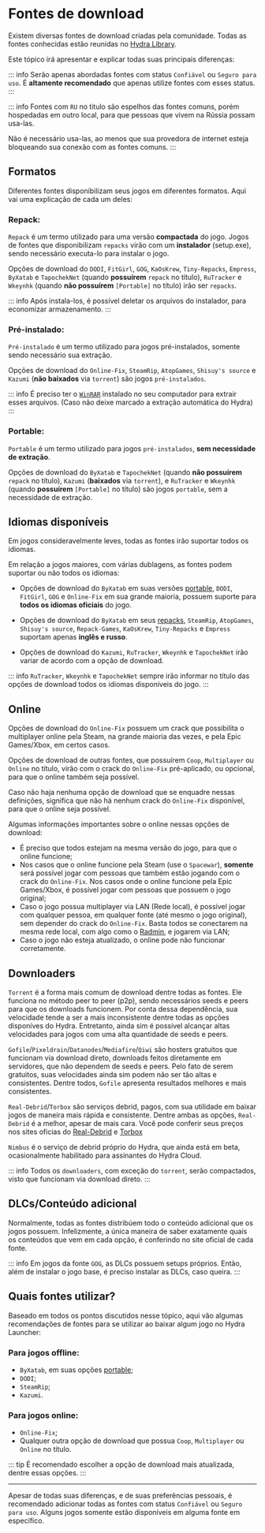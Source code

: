 # Fontes de download

Existem diversas fontes de download criadas pela comunidade. Todas as fontes conhecidas estão reunidas no [Hydra Library](https://library.hydra.wiki/library).

Este tópico irá apresentar e explicar todas suas principais diferenças:

::: info Serão apenas abordadas fontes com status `Confiável` ou `Seguro para uso`. É **altamente recomendado** que apenas utilize fontes com esses status.
:::

::: info Fontes com `RU` no titulo são espelhos das fontes comuns, porém hospedadas em outro local, para que pessoas que vivem na Rússia possam usa-las. 

Não é necessário usa-las, ao menos que sua provedora de internet esteja bloqueando sua conexão com as fontes comuns.
:::

## Formatos

Diferentes fontes disponibilizam seus jogos em diferentes formatos. Aqui vai uma explicação de cada um deles:

### Repack:

`Repack` é um termo utilizado para uma versão **compactada** do jogo. Jogos de fontes que disponibilizam `repacks` virão com um **instalador** (setup.exe), sendo necessário executa-lo para instalar o jogo.

Opções de download do `DODI`, `FitGirl`, `GOG`, `KaOsKrew`, `Tiny-Repacks`, `Empress`, `ByXatab` e `TapochekNet` (quando **possuírem** `repack` no título), `RuTracker` e `Wkeynhk` (quando **não possuírem** `[Portable]` no título) irão ser `repacks`.

::: info Após instala-los, é possível deletar os arquivos do instalador, para economizar armazenamento.
:::

### Pré-instalado:

`Pré-instalado` é um termo utilizado para jogos pré-instalados, somente sendo necessário sua extração.

Opções de download do `Online-Fix`, `SteamRip`, `AtopGames`, `Shisuy's source` e `Kazumi` (**não baixados** via `torrent`) são jogos `pré-instalados`.

::: info É preciso ter o [`WinRAR`](https://www.win-rar.com/fileadmin/winrar-versions/winrar/winrar-x64-711br.exe) instalado no seu computador para extrair esses arquivos. (Caso não deixe marcado a extração automática do Hydra)
:::

### Portable:

`Portable` é um termo utilizado para jogos `pré-instalados`, **sem necessidade de extração**.

Opções de download do `ByXatab` e `TapochekNet` (quando **não possuírem** `repack` no título), `Kazumi` (**baixados** via `torrent`), e `RuTracker` e `Wkeynhk` (quando **possuírem** `[Portable]` no título) são jogos `portable`, sem a necessidade de extração.

## Idiomas disponíveis

Em jogos consideravelmente leves, todas as fontes irão suportar todos os idiomas.

Em relação a jogos maiores, com várias dublagens, as fontes podem suportar ou não todos os idiomas:

- Opções de download do `ByXatab` em suas versões [portable](download-sources.html#portable), `DODI`, `FitGirl`, `GOG` e `Online-Fix` em sua grande maioria, possuem suporte para **todos os idiomas oficiais** do jogo.

- Opções de download do `ByXatab` em seus [repacks](download-sources.html#repack), `SteamRip`, `AtopGames`, `Shisuy's source`, `Repack-Games`, `KaOsKrew`, `Tiny-Repacks` e `Empress` suportam apenas **inglês e russo**.

- Opções de download do `Kazumi`, `RuTracker`, `Wkeynhk` e `TapochekNet` irão variar de acordo com a opção de download.

::: info `RuTracker`, `Wkeynhk` e `TapochekNet` sempre irão informar no título das opções de download todos os idiomas disponíveis do jogo.
:::

## Online

Opções de download do `Online-Fix` possuem um crack que possibilita o multiplayer online pela Steam, na grande maioria das vezes, e pela Epic Games/Xbox, em certos casos. 

Opções de download de outras fontes, que possuírem `Coop`, `Multiplayer` ou `Online` no título, virão com o crack do `Online-Fix` pré-aplicado, ou opcional, para que o online também seja possível.

Caso não haja nenhuma opção de download que se enquadre nessas definições, significa que não há nenhum crack do `Online-Fix` disponível, para que o online seja possível.

Algumas informações importantes sobre o online nessas opções de download:
- É preciso que todos estejam na mesma versão do jogo, para que o online funcione;
- Nos casos que o online funcione pela Steam (use o `Spacewar`), **somente** será possível jogar com pessoas que também estão jogando com o crack do `Online-Fix`. Nos casos onde o online funcione pela Epic Games/Xbox, é possível jogar com pessoas que possuem o jogo original;
- Caso o jogo possua multiplayer via LAN (Rede local), é possível jogar com qualquer pessoa, em qualquer fonte (até mesmo o jogo original), sem depender do crack do `Online-Fix`. Basta todos se conectarem na mesma rede local, com algo como o [Radmin](https://www.radmin-vpn.com/), e jogarem via LAN;
- Caso o jogo não esteja atualizado, o online pode não funcionar corretamente.

## Downloaders

`Torrent` é a forma mais comum de download dentre todas as fontes. Ele funciona no método peer to peer (p2p), sendo necessários seeds e peers para que os downloads funcionem. Por conta dessa dependência, sua velocidade tende a ser a mais inconsistente dentre todas as opções disponíves do Hydra. Entretanto, ainda sim é possível alcançar altas velocidades para jogos com uma alta quantidade de seeds e peers.

`Gofile`/`Pixeldrain`/`Datanodes`/`Mediafire`/`Qiwi` são hosters gratuitos que funcionam via download direto, downloads feitos diretamente em servidores, que não dependem de seeds e peers. Pelo fato de serem gratuitos, suas velocidades ainda sim podem não ser tão altas e consistentes. Dentre todos, `Gofile` apresenta resultados melhores e mais consistentes.

`Real-Debrid`/`Torbox` são serviços debrid, pagos, com sua utilidade em baixar jogos de maneira mais rápida e consistente. Dentre ambas as opções, `Real-Debrid` é a melhor, apesar de mais cara. Você pode conferir seus preços nos sites oficias do [Real-Debrid](https://real-debrid.com/) e [Torbox](https://torbox.app/)

`Nimbus` é o serviço de debrid próprio do Hydra, que ainda está em beta, ocasionalmente habilitado para assinantes do Hydra Cloud.

::: info Todos os `downloaders`, com exceção do `torrent`, serão compactados, visto que funcionam via download direto.
:::

## DLCs/Conteúdo adicional

Normalmente, todas as fontes distribúem todo o conteúdo adicional que os jogos possuem. Infelizmente, a única maneira de saber exatamente quais os conteúdos que vem em cada opção, é conferindo no site oficial de cada fonte.

::: info Em jogos da fonte `GOG`, as DLCs possuem setups próprios. Então, além de instalar o jogo base, é preciso instalar as DLCs, caso queira.
:::

## Quais fontes utilizar?

Baseado em todos os pontos discutidos nesse tópico, aqui vão algumas recomendações de fontes para se utilizar ao baixar algum jogo no Hydra Launcher:

### Para jogos offline: 
- `ByXatab`, em suas opções [portable](download-sources.html#portable);
- `DODI`;
- `SteamRip`;
- `Kazumi`.

### Para jogos online:
- `Online-Fix`;
- Qualquer outra opção de download que possua `Coop`, `Multiplayer` ou `Online` no título.

::: tip É recomendado escolher a opção de download mais atualizada, dentre essas opções.
:::

___

Apesar de todas suas diferenças, e de suas preferências pessoais, é recomendado adicionar todas as fontes com status `Confiável` ou `Seguro para uso`. Alguns jogos somente estão disponíveis em alguma fonte em específico.